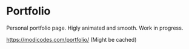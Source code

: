 # Portfolio

Personal portfolio page. 
Higly animated and smooth. Work in progress.

https://modicodes.com/portfolio/ (Might be cached)
